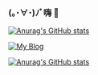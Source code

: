 ### (｡･∀･)ﾉﾞ嗨 👋
[![Anurag's GitHub stats](https://github-readme-stats.vercel.app/api?username=BGboy-bit)](https://github.com/anuraghazra/github-readme-stats)
<!--
**BGboy-bit/BGboy-bit** is a ✨ _special_ ✨ repository because its `README.md` (this file) appears on your GitHub profile.

Here are some ideas to get you started:

- 🔭 I’m currently working on ...
- 🌱 I’m currently learning ...
- 👯 I’m looking to collaborate on ...
- 🤔 I’m looking for help with ...
- 💬 Ask me about ...
- 📫 How to reach me: ...
- 😄 Pronouns: ...
- ⚡ Fun fact: ...
-->
[![My Blog](https://img.shields.io/badge/Visit-My%20Blog-green?style=for-the-badge&logo=Bloglovin)](https://blog.moosy.fun)

[![Anurag's GitHub stats](https://github-readme-stats.vercel.app/api?username=BGboy-bit)](https://github.com/anuraghazra/github-readme-stats)